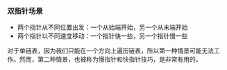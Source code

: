 ### 双指针场景

-   两个指针从不同位置出发：一个从始端开始，另一个从末端开始
-   两个指针以不同速度移动：一个指针快一些，另一个指针慢一些

对于单链表，因为我们只能在一个方向上遍历链表，所以第一种情景可能无法工作。然而，第二种情景，也被称为慢指针和快指针技巧，是非常有用的。
